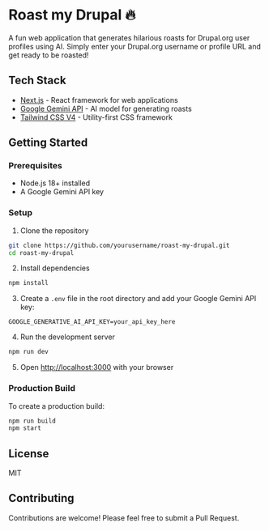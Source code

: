 # Roast my Drupal 🔥

A fun web application that generates hilarious roasts for Drupal.org user profiles using AI. Simply enter your Drupal.org username or profile URL and get ready to be roasted!

## Tech Stack

- [Next.js](https://nextjs.org/) - React framework for web applications
- [Google Gemini API](https://ai.google.dev/) - AI model for generating roasts
- [Tailwind CSS V4](https://tailwindcss.com/) - Utility-first CSS framework

## Getting Started

### Prerequisites

- Node.js 18+ installed
- A Google Gemini API key

### Setup

1. Clone the repository

```sh
git clone https://github.com/yourusername/roast-my-drupal.git
cd roast-my-drupal
```

2. Install dependencies 

```sh
npm install
```

3. Create a `.env` file in the root directory and add your Google Gemini API key:

```env
GOOGLE_GENERATIVE_AI_API_KEY=your_api_key_here
```

4. Run the development server

```sh
npm run dev
```

5. Open [http://localhost:3000](http://localhost:3000) with your browser

### Production Build

To create a production build:

```sh
npm run build
npm start
```

## License

MIT

## Contributing

Contributions are welcome! Please feel free to submit a Pull Request.
